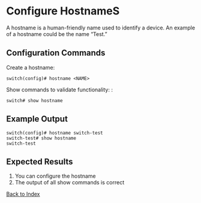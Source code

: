 # Configure HostnameS

A hostname is a human-friendly name used to identify a device. An example of a hostname could be the name “Test.” 

## Configuration Commands

Create a hostname: 

```
switch(config)# hostname <NAME>
```

Show commands to validate functionality: : 

```
switch# show hostname
```

## Example Output 

```
switch(config)# hostname switch-test
switch-test# show hostname
switch-test
```

## Expected Results 

1. You can configure the hostname
2. The output of all show commands is correct  

[Back to Index](../index.md)


